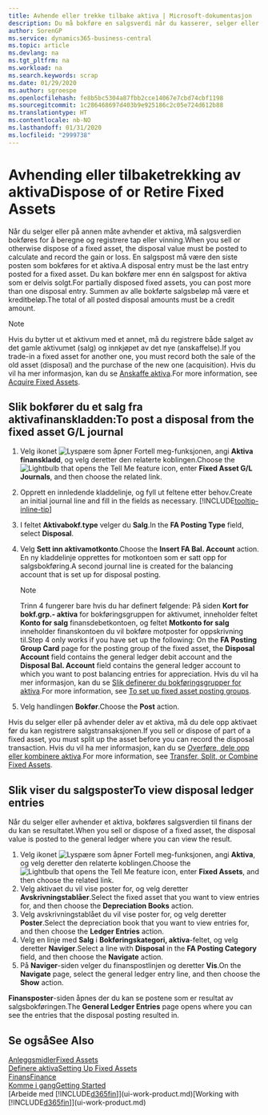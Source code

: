 ```yaml
---
title: Avhende eller trekke tilbake aktiva | Microsoft-dokumentasjon
description: Du må bokføre en salgsverdi når du kasserer, selger eller trekker tilbake et aktivum.
author: SorenGP
ms.service: dynamics365-business-central
ms.topic: article
ms.devlang: na
ms.tgt_pltfrm: na
ms.workload: na
ms.search.keywords: scrap
ms.date: 01/29/2020
ms.author: sgroespe
ms.openlocfilehash: fe8b5bc5304a87fbb2cce14067e7cbd74cbf1198
ms.sourcegitcommit: 1c286468697d403b9e925186c2c05e724d612b88
ms.translationtype: HT
ms.contentlocale: nb-NO
ms.lasthandoff: 01/31/2020
ms.locfileid: "2999738"
---
```

# <a name="dispose-of-or-retire-fixed-assets"></a><span data-ttu-id="1df72-103">Avhending eller tilbaketrekking av aktiva</span><span class="sxs-lookup"><span data-stu-id="1df72-103">Dispose of or Retire Fixed Assets</span></span>
<span data-ttu-id="1df72-104">Når du selger eller på annen måte avhender et aktiva, må salgsverdien bokføres for å beregne og registrere tap eller vinning.</span><span class="sxs-lookup"><span data-stu-id="1df72-104">When you sell or otherwise dispose of a fixed asset, the disposal value must be posted to calculate and record the gain or loss.</span></span> <span data-ttu-id="1df72-105">En salgspost må være den siste posten som bokføres for et aktiva.</span><span class="sxs-lookup"><span data-stu-id="1df72-105">A disposal entry must be the last entry posted for a fixed asset.</span></span> <span data-ttu-id="1df72-106">Du kan bokføre mer enn én salgspost for aktiva som er delvis solgt.</span><span class="sxs-lookup"><span data-stu-id="1df72-106">For partially disposed fixed assets, you can post more than one disposal entry.</span></span> <span data-ttu-id="1df72-107">Summen av alle bokførte salgsbeløp må være et kreditbeløp.</span><span class="sxs-lookup"><span data-stu-id="1df72-107">The total of all posted disposal amounts must be a credit amount.</span></span>  

> [!NOTE]  
>   <span data-ttu-id="1df72-108">Hvis du bytter ut et aktivum med et annet, må du registrere både salget av det gamle aktivumet (salg) og innkjøpet av det nye (anskaffelse).</span><span class="sxs-lookup"><span data-stu-id="1df72-108">If you trade-in a fixed asset for another one, you must record both the sale of the old asset (disposal) and the purchase of the new one (acquisition).</span></span> <span data-ttu-id="1df72-109">Hvis du vil ha mer informasjon, kan du se [Anskaffe aktiva](fa-how-acquire.md).</span><span class="sxs-lookup"><span data-stu-id="1df72-109">For more information, see [Acquire Fixed Assets](fa-how-acquire.md).</span></span>  

## <a name="to-post-a-disposal-from-the-fixed-asset-gl-journal"></a><span data-ttu-id="1df72-110">Slik bokfører du et salg fra aktivafinanskladden:</span><span class="sxs-lookup"><span data-stu-id="1df72-110">To post a disposal from the fixed asset G/L journal</span></span>
1. <span data-ttu-id="1df72-111">Velg ikonet ![Lyspære som åpner Fortell meg-funksjonen](media/ui-search/search_small.png "Fortell hva du vil gjøre"), angi **Aktiva finanskladd**, og velg deretter den relaterte koblingen.</span><span class="sxs-lookup"><span data-stu-id="1df72-111">Choose the ![Lightbulb that opens the Tell Me feature](media/ui-search/search_small.png "Tell me what you want to do") icon, enter **Fixed Asset G/L Journals**, and then choose the related link.</span></span>  
2. <span data-ttu-id="1df72-112">Opprett en innledende kladdelinje, og fyll ut feltene etter behov.</span><span class="sxs-lookup"><span data-stu-id="1df72-112">Create an initial journal line and fill in the fields as necessary.</span></span> [!INCLUDE[tooltip-inline-tip](includes/tooltip-inline-tip_md.md)]  
3. <span data-ttu-id="1df72-113">I feltet **Aktivabokf.type** velger du **Salg**.</span><span class="sxs-lookup"><span data-stu-id="1df72-113">In the **FA Posting Type** field, select **Disposal**.</span></span>  
4. <span data-ttu-id="1df72-114">Velg **Sett inn aktivamotkonto**.</span><span class="sxs-lookup"><span data-stu-id="1df72-114">Choose the **Insert FA Bal. Account** action.</span></span> <span data-ttu-id="1df72-115">En ny kladdelinje opprettes for motkontoen som er satt opp for salgsbokføring.</span><span class="sxs-lookup"><span data-stu-id="1df72-115">A second journal line is created for the balancing account that is set up for disposal posting.</span></span>  

    > [!NOTE]  
    >   <span data-ttu-id="1df72-116">Trinn 4 fungerer bare hvis du har definert følgende: På siden **Kort for bokf.grp.- aktiva** for bokføringsgruppen for aktivumet, inneholder feltet **Konto for salg** finansdebetkontoen, og feltet **Motkonto for salg** inneholder finanskontoen du vil bokføre motposter for oppskrivning til.</span><span class="sxs-lookup"><span data-stu-id="1df72-116">Step 4 only works if you have set up the following: On the **FA Posting Group Card** page for the posting group of the fixed asset, the **Disposal Account** field contains the general ledger debit account and the **Disposal Bal. Account** field contains the general ledger account to which you want to post balancing entries for appreciation.</span></span> <span data-ttu-id="1df72-117">Hvis du vil ha mer informasjon, kan du se [Slik definerer du bokføringsgrupper for aktiva](fa-how-setup-general.md#to-set-up-fixed-asset-posting-groups).</span><span class="sxs-lookup"><span data-stu-id="1df72-117">For more information, see [To set up fixed asset posting groups](fa-how-setup-general.md#to-set-up-fixed-asset-posting-groups).</span></span>  
5. <span data-ttu-id="1df72-118">Velg handlingen **Bokfør**.</span><span class="sxs-lookup"><span data-stu-id="1df72-118">Choose the **Post** action.</span></span>  

<span data-ttu-id="1df72-119">Hvis du selger eller på avhender deler av et aktiva, må du dele opp aktivaet før du kan registrere salgstransaksjonen.</span><span class="sxs-lookup"><span data-stu-id="1df72-119">If you sell or dispose of part of a fixed asset, you must split up the asset before you can record the disposal transaction.</span></span> <span data-ttu-id="1df72-120">Hvis du vil ha mer informasjon, kan du se [Overføre, dele opp eller kombinere aktiva](fa-how-trans-split-combine.md).</span><span class="sxs-lookup"><span data-stu-id="1df72-120">For more information, see [Transfer, Split, or Combine Fixed Assets](fa-how-trans-split-combine.md).</span></span>  

## <a name="to-view-disposal-ledger-entries"></a><span data-ttu-id="1df72-121">Slik viser du salgsposter</span><span class="sxs-lookup"><span data-stu-id="1df72-121">To view disposal ledger entries</span></span>
<span data-ttu-id="1df72-122">Når du selger eller avhender et aktiva, bokføres salgsverdien til finans der du kan se resultatet.</span><span class="sxs-lookup"><span data-stu-id="1df72-122">When you sell or dispose of a fixed asset, the disposal value is posted to the general ledger where you can view the result.</span></span>  

1. <span data-ttu-id="1df72-123">Velg ikonet ![Lyspære som åpner Fortell meg-funksjonen](media/ui-search/search_small.png "Fortell hva du vil gjøre"), angi **Aktiva**, og velg deretter den relaterte koblingen.</span><span class="sxs-lookup"><span data-stu-id="1df72-123">Choose the ![Lightbulb that opens the Tell Me feature](media/ui-search/search_small.png "Tell me what you want to do") icon, enter **Fixed Assets**, and then choose the related link.</span></span>  
2. <span data-ttu-id="1df72-124">Velg aktivaet du vil vise poster for, og velg deretter **Avskrivningstablåer**.</span><span class="sxs-lookup"><span data-stu-id="1df72-124">Select the fixed asset that you want to view entries for, and then choose the **Depreciation Books** action.</span></span>  
3. <span data-ttu-id="1df72-125">Velg avskrivningstablået du vil vise poster for, og velg deretter **Poster**.</span><span class="sxs-lookup"><span data-stu-id="1df72-125">Select the depreciation book that you want to view entries for, and then choose the **Ledger Entries** action.</span></span>  
4. <span data-ttu-id="1df72-126">Velg en linje med **Salg** i **Bokføringskategori, aktiva**-feltet, og velg deretter **Naviger**.</span><span class="sxs-lookup"><span data-stu-id="1df72-126">Select a line with **Disposal** in the **FA Posting Category** field, and then choose the **Navigate** action.</span></span>  
5. <span data-ttu-id="1df72-127">På **Naviger**-siden velger du finanspostlinjen og deretter **Vis**.</span><span class="sxs-lookup"><span data-stu-id="1df72-127">On the **Navigate** page, select the general ledger entry line, and then choose the **Show** action.</span></span>  

<span data-ttu-id="1df72-128">**Finansposter**-siden åpnes der du kan se postene som er resultat av salgsbokføringen.</span><span class="sxs-lookup"><span data-stu-id="1df72-128">The **General Ledger Entries** page opens where you can see the entries that the disposal posting resulted in.</span></span>  

## <a name="see-also"></a><span data-ttu-id="1df72-129">Se også</span><span class="sxs-lookup"><span data-stu-id="1df72-129">See Also</span></span>
[<span data-ttu-id="1df72-130">Anleggsmidler</span><span class="sxs-lookup"><span data-stu-id="1df72-130">Fixed Assets</span></span>](fa-manage.md)  
[<span data-ttu-id="1df72-131">Definere aktiva</span><span class="sxs-lookup"><span data-stu-id="1df72-131">Setting Up Fixed Assets</span></span>](fa-setup.md)  
[<span data-ttu-id="1df72-132">Finans</span><span class="sxs-lookup"><span data-stu-id="1df72-132">Finance</span></span>](finance.md)  
[<span data-ttu-id="1df72-133">Komme i gang</span><span class="sxs-lookup"><span data-stu-id="1df72-133">Getting Started</span></span>](product-get-started.md)  
<span data-ttu-id="1df72-134">[Arbeide med [!INCLUDE[d365fin](includes/d365fin_md.md)]](ui-work-product.md)</span><span class="sxs-lookup"><span data-stu-id="1df72-134">[Working with [!INCLUDE[d365fin](includes/d365fin_md.md)]](ui-work-product.md)</span></span>
